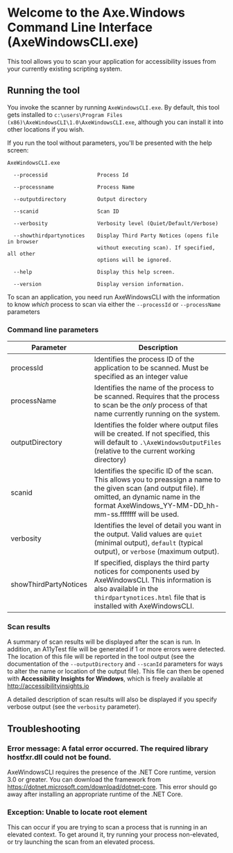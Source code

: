 ﻿# Welcome to the Axe.Windows Command Line Interface (AxeWindowsCLI.exe)

This tool allows you to scan your application for accessibility issues from your currently existing scripting system.

## Running the tool
You invoke the scanner by running `AxeWindowsCLI.exe`. By default, this tool gets installed to `c:\users\Program Files (x86)\AxeWindowsCLI\1.0\AxeWindowsCLI.exe`, although you can install it into other locations if you wish.

If you run the tool without parameters, you'll be presented with the help screen:

```
AxeWindowsCLI.exe

  --processid                Process Id

  --processname              Process Name

  --outputdirectory          Output directory

  --scanid                   Scan ID

  --verbosity                Verbosity level (Quiet/Default/Verbose)

  --showthirdpartynotices    Display Third Party Notices (opens file in browser
                             without executing scan). If specified, all other
                             options will be ignored.

  --help                     Display this help screen.

  --version                  Display version information.
```

  To scan an application, you need run AxeWindowsCLI with the information to know _which_ process to scan via either the `--processId` or `--processName` parameters

### Command line parameters

Parameter|Description
|---|---|
|processId|Identifies the process ID of the application to be scanned. Must be specified as an integer value|
|processName|Identifies the name of the process to be scanned. Requires that the process to scan be the _only_ process of that name currently running on the system.|
|outputDirectory|Identifies the folder where output files will be created. If not specified, this will default to `.\AxeWindowsOutputFiles` (relative to the current working directory)|
|scanid|Identifies the specific ID of the scan. This allows you to preassign a name to the given scan (and output file). If omitted, an dynamic name in the format AxeWindows_YY-MM-DD_hh-mm-ss.fffffff will be used.|
|verbosity|Identifies the level of detail you want in the output. Valid values are `quiet` (minimal output), `default` (typical output), or `verbose` (maximum output).
|showThirdPartyNotices|If specified, displays the third party notices for components used by AxeWindowsCLI. This information is also available in the `thirdpartynotices.html` file that is installed with AxeWindowsCLI.

### Scan results
A summary of scan results will be displayed after the scan is run. In addition, an A11yTest file will be generated if 1 or more errors were detected. The location of this file will be reported in the tool output (see the documentation of the `--outputDirectory` and `--scanId` parameters for ways to alter the name or location of the output file). This file can then be opened with **Accessibility Insights for Windows**, which is freely available at http://accessibilityinsights.io

A detailed description of scan results will also be displayed if you specify verbose output (see the `verbosity` parameter).

## Troubleshooting

### Error message: A fatal error occurred. The required library hostfxr.dll could not be found.
AxeWindowsCLI requires the presence of the .NET Core runtime, version 3.0 or greater. You can download the framework from https://dotnet.microsoft.com/download/dotnet-core. This error should go away after installing an appropriate runtime of the .NET Core.

### Exception: Unable to locate root element
This can occur if you are trying to scan a process that is running in an elevated context. To get around it, try running your process non-elevated, or try launching the scan from an elevated process.
